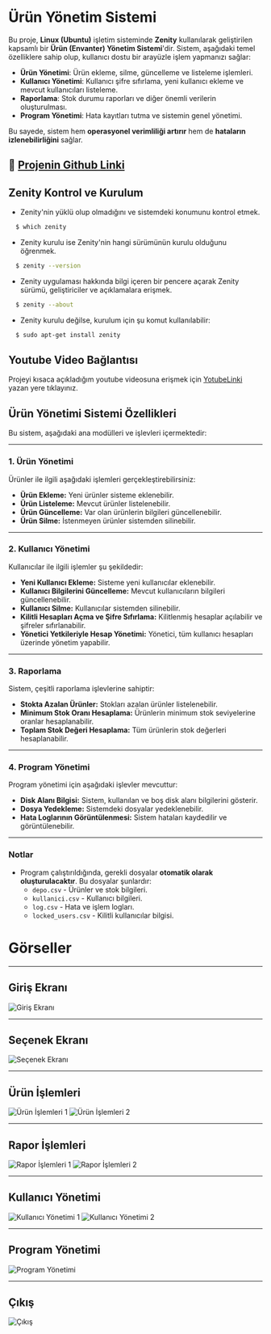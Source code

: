 # **Ürün Yönetim Sistemi**

Bu proje, **Linux (Ubuntu)** işletim sisteminde **Zenity** kullanılarak geliştirilen kapsamlı bir **Ürün (Envanter) Yönetim Sistemi**'dir. Sistem, aşağıdaki temel özelliklere sahip olup, kullanıcı dostu bir arayüzle işlem yapmanızı sağlar:

- **Ürün Yönetimi**: Ürün ekleme, silme, güncelleme ve listeleme işlemleri.
- **Kullanıcı Yönetimi**: Kullanıcı şifre sıfırlama, yeni kullanıcı ekleme ve mevcut kullanıcıları listeleme.
- **Raporlama**: Stok durumu raporları ve diğer önemli verilerin oluşturulması.
- **Program Yönetimi**: Hata kayıtları tutma ve sistemin genel yönetimi.

Bu sayede, sistem hem **operasyonel verimliliği artırır** hem de **hataların izlenebilirliğini** sağlar.

## 🔗 [Projenin Github Linki](https://github.com/Esra-ilboga/Urun-Yonetim-Sistemi.git)

## Zenity Kontrol ve Kurulum
+ Zenity'nin yüklü olup olmadığını ve sistemdeki konumunu kontrol etmek.
```bash
  $ which zenity
```
+ Zenity kurulu ise Zenity'nin hangi sürümünün kurulu olduğunu öğrenmek.
```bash
  $ zenity --version
```
+ Zenity uygulaması hakkında bilgi içeren bir pencere açarak Zenity sürümü, geliştiriciler ve açıklamalara erişmek.
```bash
  $ zenity --about
```
+ Zenity kurulu değilse, kurulum için şu komut kullanılabilir:
```bash
  $ sudo apt-get install zenity
```
## Youtube Video Bağlantısı
Projeyi kısaca açıkladığım youtube videosuna erişmek için [YotubeLinki](https://youtu.be/hh039DD1n4U) yazan yere tıklayınız.
## **Ürün Yönetimi Sistemi Özellikleri**

Bu sistem, aşağıdaki ana modülleri ve işlevleri içermektedir:

---

### **1. Ürün Yönetimi**
Ürünler ile ilgili aşağıdaki işlemleri gerçekleştirebilirsiniz:

- **Ürün Ekleme:** Yeni ürünler sisteme eklenebilir.
- **Ürün Listeleme:** Mevcut ürünler listelenebilir.
- **Ürün Güncelleme:** Var olan ürünlerin bilgileri güncellenebilir.
- **Ürün Silme:** İstenmeyen ürünler sistemden silinebilir.

---

### **2. Kullanıcı Yönetimi**
Kullanıcılar ile ilgili işlemler şu şekildedir:

- **Yeni Kullanıcı Ekleme:** Sisteme yeni kullanıcılar eklenebilir.
- **Kullanıcı Bilgilerini Güncelleme:** Mevcut kullanıcıların bilgileri güncellenebilir.
- **Kullanıcı Silme:** Kullanıcılar sistemden silinebilir.
- **Kilitli Hesapları Açma ve Şifre Sıfırlama:** Kilitlenmiş hesaplar açılabilir ve şifreler sıfırlanabilir.
- **Yönetici Yetkileriyle Hesap Yönetimi:** Yönetici, tüm kullanıcı hesapları üzerinde yönetim yapabilir.

---

### **3. Raporlama**
Sistem, çeşitli raporlama işlevlerine sahiptir:

- **Stokta Azalan Ürünler:** Stokları azalan ürünler listelenebilir.
- **Minimum Stok Oranı Hesaplama:** Ürünlerin minimum stok seviyelerine oranlar hesaplanabilir.
- **Toplam Stok Değeri Hesaplama:** Tüm ürünlerin stok değerleri hesaplanabilir.

---

### **4. Program Yönetimi**
Program yönetimi için aşağıdaki işlevler mevcuttur:

- **Disk Alanı Bilgisi:** Sistem, kullanılan ve boş disk alanı bilgilerini gösterir.
- **Dosya Yedekleme:** Sistemdeki dosyalar yedeklenebilir.
- **Hata Loglarının Görüntülenmesi:** Sistem hataları kaydedilir ve görüntülenebilir.

---

### **Notlar**
- Program çalıştırıldığında, gerekli dosyalar **otomatik olarak oluşturulacaktır**. Bu dosyalar şunlardır:
  - `depo.csv` - Ürünler ve stok bilgileri.
  - `kullanici.csv` - Kullanıcı bilgileri.
  - `log.csv` - Hata ve işlem logları.
  - `locked_users.csv` - Kilitli kullanıcılar bilgisi.

# **Görseller**

---

## **Giriş Ekranı**
![Giriş Ekranı](https://github.com/user-attachments/assets/a2ec4880-9a03-4014-afd0-18b01f661dbf)

---

## **Seçenek Ekranı**
![Seçenek Ekranı](https://github.com/user-attachments/assets/c3164a8b-6e38-4ee7-bbf6-d3a295a96a62)

---

## **Ürün İşlemleri**
![Ürün İşlemleri 1](https://github.com/user-attachments/assets/b4a6dac4-41d6-463e-a6f5-313881ad4c11)
![Ürün İşlemleri 2](https://github.com/user-attachments/assets/05663d44-935a-418d-9288-403089b6ae70)

---

## **Rapor İşlemleri**
![Rapor İşlemleri 1](https://github.com/user-attachments/assets/f78f0140-58a9-455b-9aaa-4b0d88e68a14)
![Rapor İşlemleri 2](https://github.com/user-attachments/assets/e03dcc68-3ae2-41fb-aac3-abf72a41017a)

---

## **Kullanıcı Yönetimi**
![Kullanıcı Yönetimi 1](https://github.com/user-attachments/assets/2fc84e3d-5b0a-49fb-9197-73951d555ee6)
![Kullanıcı Yönetimi 2](https://github.com/user-attachments/assets/f159c3b9-77e7-40a3-acf5-3baea1ac509d)

---

## **Program Yönetimi**
![Program Yönetimi](https://github.com/user-attachments/assets/d29a87a9-5afb-4894-bd51-32ce4ca43ee9)

---

## **Çıkış**
![Çıkış](https://github.com/user-attachments/assets/5770c8f9-ea11-4278-ba28-dee307084004)




